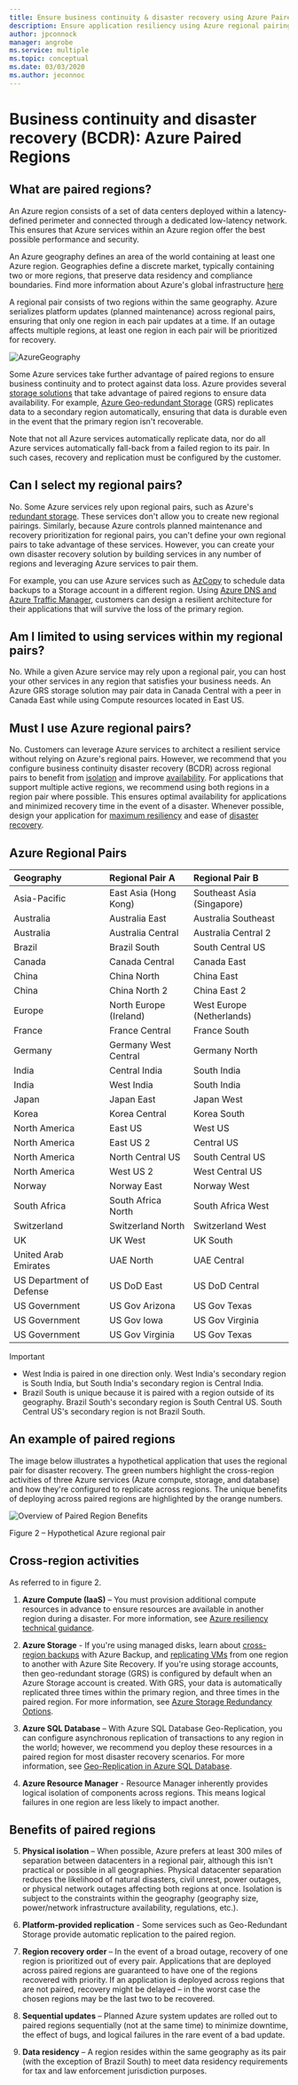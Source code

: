 ```yaml
---
title: Ensure business continuity & disaster recovery using Azure Paired Regions
description: Ensure application resiliency using Azure regional pairing
author: jpconnock
manager: angrobe
ms.service: multiple
ms.topic: conceptual
ms.date: 03/03/2020
ms.author: jeconnoc
---
```


# Business continuity and disaster recovery (BCDR): Azure Paired Regions

## What are paired regions?

An Azure region consists of a set of data centers deployed within a latency-defined perimeter and connected through a dedicated low-latency network.  This ensures that Azure services within an Azure region offer the best possible performance and security.  

An Azure geography defines an area of the world containing at least one Azure region. Geographies define a discrete market, typically containing two or more regions, that preserve data residency and compliance boundaries.  Find more information about Azure's global infrastructure [here](https://azure.microsoft.com/global-infrastructure/regions/)

A regional pair consists of two regions within the same geography. Azure serializes platform updates (planned maintenance) across regional pairs, ensuring that only one region in each pair updates at a time. If an outage affects multiple regions, at least one region in each pair will be prioritized for recovery.

![AzureGeography](./media/best-practices-availability-paired-regions/GeoRegionDataCenter.png)

Some Azure services take further advantage of paired regions to ensure business continuity and to protect against data loss.  Azure provides several [storage solutions](./storage/common/storage-redundancy.md#redundancy-in-a-secondary-region) that take advantage of paired regions to ensure data availability. For example, [Azure Geo-redundant Storage](./storage/common/storage-redundancy.md#geo-redundant-storage) (GRS) replicates data to a secondary region automatically, ensuring that data is durable even in the event that the primary region isn't recoverable. 

Note that not all Azure services automatically replicate data, nor do all Azure services automatically fall-back from a failed region to its pair.  In such cases, recovery and replication must be configured by the customer.

## Can I select my regional pairs?

No. Some Azure services rely upon regional pairs, such as Azure's [redundant storage](./storage/common/storage-redundancy.md). These services don't allow you to create new regional pairings.  Similarly, because Azure controls planned maintenance and recovery prioritization for regional pairs, you can't define your own regional pairs to take advantage of these services. However, you can create your own disaster recovery solution by building services in any number of regions and leveraging Azure services to pair them. 

For example, you can use Azure services such as [AzCopy](./storage/common/storage-use-azcopy-v10.md) to schedule data backups to a Storage account in a different region.  Using [Azure DNS and Azure Traffic Manager](./networking/disaster-recovery-dns-traffic-manager.md), customers can design a resilient architecture for their applications that will survive the loss of the primary region.

## Am I limited to using services within my regional pairs?

No. While a given Azure service may rely upon a regional pair, you can host your other services in any region that satisfies your business needs.  An Azure GRS storage solution may pair data in Canada Central with a peer in Canada East while using Compute resources located in East US.  

## Must I use Azure regional pairs?

No. Customers can leverage Azure services to architect a resilient service without relying on Azure's regional pairs.  However, we recommend that you configure business continuity disaster recovery (BCDR) across regional pairs to benefit from [isolation](./security/fundamentals/isolation-choices.md) and improve [availability](./availability-zones/az-overview.md). For applications that support multiple active regions, we recommend using both regions in a region pair where possible. This ensures optimal availability for applications and minimized recovery time in the event of a disaster. Whenever possible, design your application for [maximum resiliency](https://docs.microsoft.com/azure/architecture/framework/resiliency/overview) and ease of [disaster recovery](https://docs.microsoft.com/azure/architecture/framework/resiliency/backup-and-recovery).

## Azure Regional Pairs

| Geography | Regional Pair A | Regional Pair B  |
|:--- |:--- |:--- |
| Asia-Pacific |East Asia (Hong Kong) | Southeast Asia (Singapore) |
| Australia |Australia East |Australia Southeast |
| Australia |Australia Central |Australia Central 2 |
| Brazil |Brazil South |South Central US |
| Canada |Canada Central |Canada East |
| China |China North |China East|
| China |China North 2 |China East 2|
| Europe |North Europe (Ireland) |West Europe (Netherlands) |
| France |France Central|France South|
| Germany |Germany West Central |Germany North |
| India |Central India |South India |
| India |West India |South India |
| Japan |Japan East |Japan West |
| Korea |Korea Central |Korea South |
| North America |East US |West US |
| North America |East US 2 |Central US |
| North America |North Central US |South Central US |
| North America |West US 2 |West Central US |
| Norway | Norway East | Norway West |
| South Africa | South Africa North |South Africa West |
| Switzerland | Switzerland North |Switzerland West |
| UK |UK West |UK South |
| United Arab Emirates | UAE North | UAE Central
| US Department of Defense |US DoD East |US DoD Central |
| US Government |US Gov Arizona |US Gov Texas |
| US Government |US Gov Iowa |US Gov Virginia |
| US Government |US Gov Virginia |US Gov Texas |

> [!Important]
> - West India is paired in one direction only. West India's secondary region is South India, but South India's secondary region is Central India.
> - Brazil South is unique because it is paired with a region outside of its geography. Brazil South's secondary region is South Central US. South Central US's secondary region is not Brazil South.


## An example of paired regions
The image below illustrates a hypothetical application that uses the regional pair for disaster recovery. The green numbers highlight the cross-region activities of three Azure services (Azure compute, storage, and database) and how they're configured to replicate across regions. The unique benefits of deploying across paired regions are highlighted by the orange numbers.

![Overview of Paired Region Benefits](./media/best-practices-availability-paired-regions/PairedRegionsOverview2.png)

Figure 2 – Hypothetical Azure regional pair

## Cross-region activities
As referred to in figure 2.

1. **Azure Compute (IaaS)** – You must provision additional compute resources in advance to ensure resources are available in another region during a disaster. For more information, see [Azure resiliency technical guidance](https://github.com/uglide/azure-content/blob/master/articles/resiliency/resiliency-technical-guidance.md). 

2. **Azure Storage** - If you're using managed disks, learn about [cross-region backups](https://docs.microsoft.com/azure/architecture/resiliency/recovery-loss-azure-region#virtual-machines) with Azure Backup, and [replicating VMs](https://docs.microsoft.com/azure/site-recovery/azure-to-azure-tutorial-enable-replication) from one region to another with Azure Site Recovery. If you're using storage accounts, then geo-redundant storage (GRS) is configured by default when an Azure Storage account is created. With GRS, your data is automatically replicated three times within the primary region, and three times in the paired region. For more information, see [Azure Storage Redundancy Options](storage/common/storage-redundancy.md).

3. **Azure SQL Database** – With Azure SQL Database Geo-Replication, you can configure asynchronous replication of transactions to any region in the world; however, we recommend you deploy these resources in a paired region for most disaster recovery scenarios. For more information, see [Geo-Replication in Azure SQL Database](sql-database/sql-database-geo-replication-overview.md).

4. **Azure Resource Manager** - Resource Manager inherently provides logical isolation of components across regions. This means logical failures in one region are less likely to impact another.

## Benefits of paired regions

5. **Physical isolation** – When possible, Azure prefers at least 300 miles of separation between datacenters in a regional pair, although this isn't practical or possible in all geographies. Physical datacenter separation reduces the likelihood of natural disasters, civil unrest, power outages, or physical network outages affecting both regions at once. Isolation is subject to the constraints within the geography (geography size, power/network infrastructure availability, regulations, etc.).  

6. **Platform-provided replication** - Some services such as Geo-Redundant Storage provide automatic replication to the paired region.

7. **Region recovery order** – In the event of a broad outage, recovery of one region is prioritized out of every pair. Applications that are deployed across paired regions are guaranteed to have one of the regions recovered with priority. If an application is deployed across regions that are not paired, recovery might be delayed – in the worst case the chosen regions may be the last two to be recovered.

8. **Sequential updates** – Planned Azure system updates are rolled out to paired regions sequentially (not at the same time) to minimize downtime, the effect of bugs, and logical failures in the rare event of a bad update.

9. **Data residency** – A region resides within the same geography as its pair (with the exception of Brazil South) to meet data residency requirements for tax and law enforcement jurisdiction purposes.
